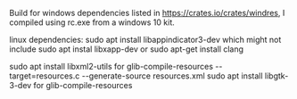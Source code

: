 Build for windows dependencies listed in https://crates.io/crates/windres, I compiled using rc.exe from a windows 10 kit.

linux dependencies:
sudo apt install libappindicator3-dev
 which might not include
sudo apt instal libxapp-dev
 or
sudo apt-get install clang

sudo apt install libxml2-utils
 for glib-compile-resources --target=resources.c --generate-source resources.xml
sudo apt install libgtk-3-dev
 for glib-compile-resources